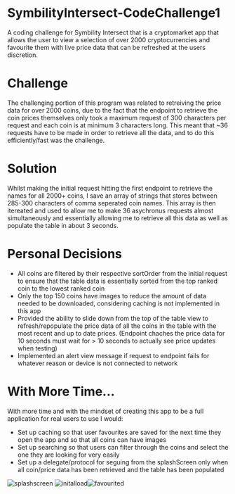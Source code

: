 # SymbilityIntersect-CodeChallenge1
A coding challenge for Symbility Intersect that is a cryptomarket app that allows the user to view a selection of over 2000 cryptocurrencies and favourite them with live price data that can be refreshed at the users discretion.


# Challenge
The challenging portion of this program was related to retreiving the price data for over 2000 coins, due to the fact that the endpoint to retrieve the coin prices themselves only took a maximum request of 300 characters per request and each coin is at minimum 3 characters long. This meant that ~36 requests have to be made in order to retrieve all the data, and to do this efficiently/fast was the challenge.

# Solution
Whilst making the initial request hitting the first endpoint to retrieve the names for all 2000+ coins, I save an array of strings that stores between 285-300 characters of comma seperated coin names. This array is then itereated and used to allow me to make 36 asychronus requests almost simultaneously and essentially allowing me to retrieve all this data as well as populate the table in about 3 seconds.

# Personal Decisions
- All coins are filtered by their respective sortOrder from the initial request to ensure that the table data is essentially sorted from the top ranked coin to the lowest ranked coin
- Only the top 150 coins have images to reduce the amount of data needed to be downloaded, considering caching is not implemented in this app
- Provided the ability to slide down from the top of the table view to refresh/repopulate the price data of all the coins in the table with the most recent and up to date prices. (Endpoint chaches the price data for 10 seconds must wait for > 10 seconds to actually see price updates when testing)
- Implemented an alert view message if request to endpoint fails for whatever reason or device is not connected to network

# With More Time...
With more time and with the mindset of creating this app to be a full application for real users to use I would:
- Set up caching so that user favourites are saved for the next time they open the app and so that all coins can have images
- Set up searching so that users can filter through the coins and select the one they are looking for very easily
- Set up a delegate/protocol for seguing from the splashScreen only when all coin/price data has been retrieved and the table has been populated

![splashscreen](https://user-images.githubusercontent.com/18080330/37580944-b6193f42-2b1c-11e8-8324-689d1c884094.jpg) ![initalload](https://user-images.githubusercontent.com/18080330/37580998-fa4e4900-2b1c-11e8-97a7-99cf0b2224d4.jpg)![favourited](https://user-images.githubusercontent.com/18080330/37581004-03b39356-2b1d-11e8-9b9b-35a7a5a54513.jpg)
